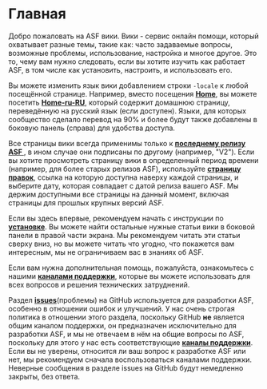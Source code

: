 # Главная

Добро пожаловать на ASF вики. Вики - сервис онлайн помощи, который охватывает разные темы, такие как: часто задаваемые вопросы, возможные проблемы, использование, настройка и многое другое. Это то, чему вам нужно следовать, если вы хотите изучить как работает ASF, в том числе как установить, настроить, и использовать его.

Вы можете изменить язык вики добавлением строки `-locale` к любой посещённой странице. Например, вместо посещения **[Home](https://github.com/JustArchiNET/ArchiSteamFarm/wiki/Home)**, вы можете посетить **[Home-ru-RU](https://github.com/JustArchiNET/ArchiSteamFarm/wiki/Home-ru-RU)**, который содержит домашнюю страницу, переведённую на русский язык (если доступен). Языки, для которых сообщество сделало перевод на 90% и более будут также добавлены в боковую панель (справа) для удобства доступа.

Все страницы вики всегда применимы только к **[последнему релизу ASF ](https://github.com/JustArchiNET/ArchiSteamFarm/releases)**, в ином случае они подписаны по другому (например, "V2"). Если вы хотите просмотреть страницу вики в определенный период времени (например, для более старых релизов ASF), используйте **[страницу правок](https://github.com/JustArchiNET/ArchiSteamFarm/wiki/_history)**, ссылка на которую доступна наверху каждой страницы, и выберите дату, которая совпадает с датой релиза вашего ASF. Мы держим доступными все страницы на данный момент, включая страницы для прошлых крупных версий ASF.

Если вы здесь впервые, рекомендуем начать с инструкции по **[установке](https://github.com/JustArchiNET/ArchiSteamFarm/wiki/Setting-up)**. Вы можете найти остальные нужные статьи вики в боковой панели в правой части экрана. Мы рекомендуем читать эти статьи сверху вниз, но вы можете читать что угодно, что покажется вам интересным, мы не ограничиваем вас в знаниях об ASF.

Если вам нужна дополнительная помощь, пожалуйста, ознакомьтесь с нашими **[каналами поддержки](https://github.com/JustArchiNET/ArchiSteamFarm/blob/main/.github/SUPPORT.md)**, которые вы можете использовать для всех вопросов и решения технических затруднений.

Раздел **[issues](https://github.com/JustArchiNET/ArchiSteamFarm/issues)**(проблемы) на GitHub используется для разработки ASF, особенно в отношении ошибок и улучшений. У нас очень строгая политика в отношении этого раздела, поскольку GitHub **не** является общим каналом поддержки, он предназначен исключительно для разработки ASF, и мы не отвечаем в нём на общие вопросы по ASF, поскольку для этого у нас есть соответствующие **[каналы поддержки](https://github.com/JustArchiNET/ArchiSteamFarm/blob/main/.github/SUPPORT.md)**. Если вы не уверены, относится ли ваш вопрос к разработке ASF или нет, мы рекомендуем сначала воспользоваться каналами поддержки. Неверные сообщения в разделе issues на GitHub будут немедленно закрыты, без ответа.